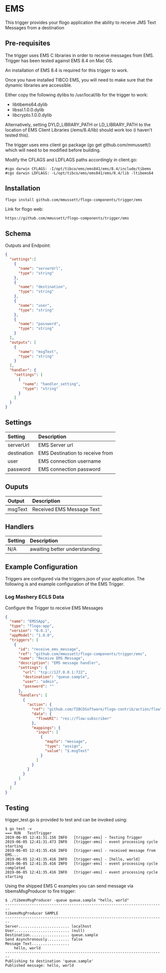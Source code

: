 # EMS
This trigger provides your flogo application the ability to receive JMS Text Messages from a destination

## Pre-requisites

The trigger uses EMS C libraries in order to receive messages from EMS. 
Trigger has been tested against EMS 8.4 on Mac OS.

An installation of EMS 8.4 is required for this trigger to work. 

Once you have installed TIBCO EMS, you will need to make sure that the dynamic libraries are accessible.

Either copy the following dylibs to /usr/local/lib for the trigger to work:

* libtibems64.dylib
* libssl.1.0.0.dylib
* libcrypto.1.0.0.dylib

Alternatively, setting DYLD_LIBRARY_PATH or LD_LIBRARY_PATH to the location of EMS Client Libraries (/ems/8.4/lib) 
should work too (i haven't tested this).


The trigger uses ems client go package (go get github.com/mmussett/) which will need to be modified before building. 

Modify the CFLAGS and LDFLAGS paths accordingly in client.go:

```
#cgo darwin CFLAGS: -I/opt/tibco/ems/ems841/ems/8.4/include/tibems
#cgo darwin LDFLAGS: -L/opt/tibco/ems/ems841/ems/8.4/lib -ltibems64
```

## Installation

```bash
flogo install github.com/mmussett/flogo-components/trigger/ems
```
Link for flogo web:
```
https://github.com/mmussett/flogo-components/trigger/ems
```

## Schema
Outputs and Endpoint:

```json
{
  "settings":[
    {
      "name": "serverUrl",
      "type": "string"
    },
    {
      "name": "destination",
      "type": "string"
    },
    {
      "name": "user",
      "type": "string"
    },    
    {
      "name": "password",
      "type": "string"
    }             
  ],
  "outputs": [
    {
      "name": "msgText",
      "type": "string"
    }
  ],
  "handler": {
    "settings": [
      {
        "name": "handler_setting",
        "type": "string"
      }
    ]
  }
}
```
## Settings
| Setting   | Description    |
|:----------|:---------------|
| serverUrl  | EMS Server url |
| destination | EMS Destination to receive from |
| user | EMS connection username |
| password | EMS connection password |



## Ouputs
| Output   | Description    |
|:---------|:---------------|
| msgText | Received EMS Message Text |

## Handlers
| Setting   | Description    |
|:----------|:---------------|
| N/A       | awaiting better understanding  |


## Example Configuration

Triggers are configured via the triggers.json of your application. 
The following is and example configuration of the EMS Trigger.

### Log Mashery ECLS Data
Configure the Trigger to receive EMS Messages
```json
{
  "name": "EMSSApp",
  "type": "flogo:app",
  "version": "0.0.1",
  "appModel": "1.0.0",
  "triggers": [
    {
      "id": "receive_ems_message",
      "ref": "github.com/mmussett/flogo-components/trigger/ems",
      "name": "Receive EMS Message",
      "description": "EMS message handler",
      "settings": {
        "url": "tcp://127.0.0.1:722",
        "destination": "queue.sample",
        "user": "admin",
        "password": ""
      },
      "handlers": [
        {
          "action": {
            "ref": "github.com/TIBCOSoftware/flogo-contrib/action/flow",
            "data": {
              "flowURI": "res://flow:subscriber"
            },
            "mappings": {
              "input": [
                {
                  "mapTo": "message",
                  "type": "assign",
                  "value": "$.msgText"
                }
              ]
            }
          }
        }
      ]
    }
  ]
}
```

## Testing

trigger_test.go is provided to test and can be invoked using:

```
$ go test -v
=== RUN   TestTrigger
2019-06-05 12:41:31.156 INFO   [trigger-ems] - Testing Trigger
2019-06-05 12:41:31.473 INFO   [trigger-ems] - event processing cycle starting
2019-06-05 12:41:35.416 INFO   [trigger-ems] - received message from EMS...
2019-06-05 12:41:35.416 INFO   [trigger-ems] - [hello, world]
2019-06-05 12:41:35.416 INFO   [trigger-ems] - event processing cycle completed
2019-06-05 12:41:35.416 INFO   [trigger-ems] - event processing cycle starting
```

Using the shipped EMS C examples you can send message via tibemsMsgProducer to fire trigger:

```
$ ./tibemsMsgProducer -queue queue.sample "hello, world"
------------------------------------------------------------------------
tibemsMsgProducer SAMPLE
------------------------------------------------------------------------
Server....................... localhost
User......................... (null)
Destination.................. queue.sample
Send Asynchronously.......... false
Message Text.................
	hello, world
------------------------------------------------------------------------
Publishing to destination 'queue.sample'
Published message: hello, world
```



